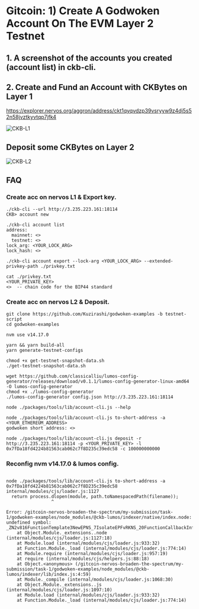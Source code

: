 

# Gitcoin: 1) Create A Godwoken Account On The EVM Layer 2 Testnet


## 1. A screenshot of the accounts you created (account list) in ckb-cli.



## 2. Create and Fund an Account with CKBytes on Layer 1

https://explorer.nervos.org/aggron/address/ckt1qyqvdzp39vsryyw9z4dj5s52n58jvztkyvtqp7jfk4


![CKB-L1](..)


## Deposit some CKBytes on Layer 2



![CKB-L2](..)


## FAQ

### Create acc on nervos L1 & Export key.

```
./ckb-cli --url http://3.235.223.161:18114
CKB> account new

./ckb-cli account list
address:
  mainnet: <>
  testnet: <>
lock_arg: <YOUR_LOCK_ARG>
lock_hash: <>

./ckb-cli account export --lock-arg <YOUR_LOCK_ARG> --extended-privkey-path ./privkey.txt

cat ./privkey.txt
<YOUR_PRIVATE_KEY>
<>  -- chain code for the BIP44 standard

```

### Create acc on nervos L2 & Deposit.

```
git clone https://github.com/Kuzirashi/godwoken-examples -b testnet-script
cd godwoken-examples

nvm use v14.17.0

yarn && yarn build-all
yarn generate-testnet-configs

chmod +x get-testnet-snapshot-data.sh
./get-testnet-snapshot-data.sh

wget https://github.com/classicalliu/lumos-config-generator/releases/download/v0.1.1/lumos-config-generator-linux-amd64 -O lumos-config-generator
chmod +x ./lumos-config-generator
./lumos-config-generator config.json http://3.235.223.161:18114

node ./packages/tools/lib/account-cli.js --help

node ./packages/tools/lib/account-cli.js to-short-address -a <YOUR_ETHEREUM_ADDRESS>
godwoken short address: <>

node ./packages/tools/lib/account-cli.js deposit -r http://3.235.223.161:18114 -p <YOUR_PRIVATE_KEY> -l 0x7fDa18fd4224b81563cab062c7f8D235c39edc58 -c 100000000000

```

### Reconfig nvm v14.17.0 & lumos config.

```

node ./packages/tools/lib/account-cli.js to-short-address -a 0x7fDa18fd4224b81563cab062c7f8D235c39edc58
internal/modules/cjs/loader.js:1127
  return process.dlopen(module, path.toNamespacedPath(filename));
                 ^

Error: /gitcoin-nervos-broaden-the-spectrum/my-submission/task-1/godwoken-examples/node_modules/@ckb-lumos/indexer/native/index.node: undefined symbol: _ZN2v816FunctionTemplate3NewEPNS_7IsolateEPFvRKNS_20FunctionCallbackInfoINS_5ValueEEEENS_5LocalIS4_EENSA_INS_9SignatureEEEiNS_19ConstructorBehaviorENS_14SideEffectTypeE
    at Object.Module._extensions..node (internal/modules/cjs/loader.js:1127:18)
    at Module.load (internal/modules/cjs/loader.js:933:32)
    at Function.Module._load (internal/modules/cjs/loader.js:774:14)
    at Module.require (internal/modules/cjs/loader.js:957:19)
    at require (internal/modules/cjs/helpers.js:88:18)
    at Object.<anonymous> (/gitcoin-nervos-broaden-the-spectrum/my-submission/task-1/godwoken-examples/node_modules/@ckb-lumos/indexer/lib/index.js:4:59)
    at Module._compile (internal/modules/cjs/loader.js:1068:30)
    at Object.Module._extensions..js (internal/modules/cjs/loader.js:1097:10)
    at Module.load (internal/modules/cjs/loader.js:933:32)
    at Function.Module._load (internal/modules/cjs/loader.js:774:14)



```
